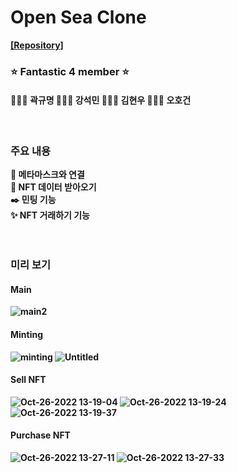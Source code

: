 
  <b>
    
# Open Sea Clone
  <a href="https://github.com/codestates-beb/BEB-06-Cryptopunk4">[Repository]</a>

### :star: Fantastic 4 member :star:

#### 🙆🏻‍♂️ 곽규명 🙆🏻‍♂️ 강석민 🙆🏻‍♂️ 김현우 🙆🏻‍♂️ 오호건

<br/>

### 주요 내용

:diamond_shape_with_a_dot_inside: 메타마스크와 연결 <br/>
:memo: NFT 데이터 받아오기 <br/>
:black_nib: 민팅 기능 <br/>
:sparkles: NFT 거래하기 기능 <br/>
<br/><br/>

### 미리 보기

#### Main
![main2](https://user-images.githubusercontent.com/78360207/197763600-8389a130-8262-4713-9795-31d5bee9f661.gif)
  
#### Minting
![minting](https://user-images.githubusercontent.com/64346003/208834501-b875e021-67dc-4f4e-9153-caa4e47a605c.gif)
![Untitled](https://user-images.githubusercontent.com/64346003/208834528-35c494fe-7e74-4261-bbf8-55b61ef295ce.png)

#### Sell NFT
![Oct-26-2022 13-19-04](https://user-images.githubusercontent.com/64346003/208834806-d10bdcde-2f5d-487b-bd75-09518323e2fc.gif)
![Oct-26-2022 13-19-24](https://user-images.githubusercontent.com/64346003/208834813-b1b700d5-d021-4b7b-8627-4219d0c01c45.gif)
![Oct-26-2022 13-19-37](https://user-images.githubusercontent.com/64346003/208834817-aa21d067-9d10-436b-aecb-a0bf62f12bec.gif)


#### Purchase NFT
![Oct-26-2022 13-27-11](https://user-images.githubusercontent.com/64346003/208834908-880cefa1-c622-4705-ac7c-426c109b8735.gif)
![Oct-26-2022 13-27-33](https://user-images.githubusercontent.com/64346003/208834939-776d2176-ff39-43c3-8d31-9625db189963.gif)


 </b>
